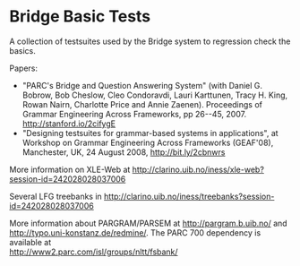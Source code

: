 # Bridge Basic Tests
A collection of testsuites used by the Bridge system to regression check the basics.

Papers:
* "PARC's Bridge and Question Answering System" (with Daniel G. Bobrow, Bob Cheslow, Cleo Condoravdi, Lauri Karttunen, Tracy H. King, Rowan Nairn, Charlotte Price and Annie Zaenen). Proceedings of Grammar Engineering Across Frameworks, pp 26--45, 2007. http://stanford.io/2cifygE
* "Designing testsuites for grammar-based systems in applications", at Workshop on Grammar Engineering Across Frameworks (GEAF'08), Manchester,  UK, 24 August 2008, http://bit.ly/2cbnwrs

More information on XLE-Web at http://clarino.uib.no/iness/xle-web?session-id=242028028037006

Several LFG treebanks in http://clarino.uib.no/iness/treebanks?session-id=242028028037006

More information about PARGRAM/PARSEM at http://pargram.b.uib.no/ and http://typo.uni-konstanz.de/redmine/.
The PARC 700 dependency is available at  
http://www2.parc.com/isl/groups/nltt/fsbank/
